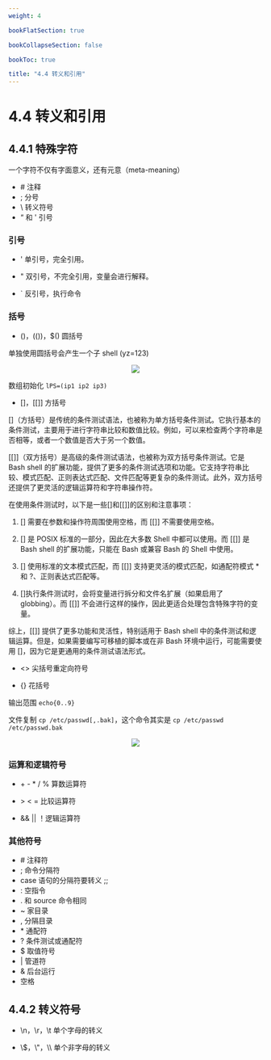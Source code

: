 ```yaml
---
weight: 4

bookFlatSection: true

bookCollapseSection: false

bookToc: true

title: "4.4 转义和引用"
---
```


# 4.4 转义和引用

## 4.4.1 特殊字符

一个字符不仅有字面意义，还有元意（meta-meaning）

+ \# 注释
+ ; 分号
+ \ 转义符号
+ “ 和 ' 引号

### 引号

+ ' 单引号，完全引用。

+ " 双引号，不完全引用，变量会进行解释。

+ ` 反引号，执行命令

### 括号

+ ()，(())，$() 圆括号

单独使用圆括号会产生一个子 shell (yz=123)

<div align="center"><img src="https://cdn.xiaobinqt.cn/xiaobinqt.io/20230704/0ca9f4345aa04357a5f1518d8607d786.png" width=  /></div>

数组初始化 `lPS=(ip1 ip2 ip3)`

+ []，[[]] 方括号

[]（方括号）是传统的条件测试语法，也被称为单方括号条件测试。它执行基本的条件测试，主要用于进行字符串比较和数值比较。例如，可以来检查两个字符串是否相等，或者一个数值是否大于另一个数值。

[[]]（双方括号）是高级的条件测试语法，也被称为双方括号条件测试。它是 Bash shell 的扩展功能，提供了更多的条件测试选项和功能。它支持字符串比较、模式匹配、正则表达式匹配、文件匹配等更复杂的条件测试。此外，双方括号还提供了更灵活的逻辑运算符和字符串操作符。

在使用条件测试时，以下是一些[]和[[]]的区别和注意事项：

1. [] 需要在参数和操作符周围使用空格，而 [[]] 不需要使用空格。

2. [] 是 POSIX 标准的一部分，因此在大多数 Shell 中都可以使用。而 [[]] 是 Bash shell 的扩展功能，只能在 Bash 或兼容 Bash 的 Shell 中使用。

3. [] 使用标准的文本模式匹配，而 [[]] 支持更灵活的模式匹配，如通配符模式 * 和 ?、正则表达式匹配等。

4. []执行条件测试时，会将变量进行拆分和文件名扩展（如果启用了 globbing）。而 [[]] 不会进行这样的操作，因此更适合处理包含特殊字符的变量。

综上，[[]] 提供了更多功能和灵活性，特别适用于 Bash shell 中的条件测试和逻辑运算。但是，如果需要编写可移植的脚本或在非 Bash 环境中运行，可能需要使用 []，因为它是更通用的条件测试语法形式。

+ <> 尖括号重定向符号

+ {} 花括号

输出范围 `echo{0..9}`

文件复制 `cp /etc/passwd[,.bak]`，这个命令其实是 `cp /etc/passwd /etc/passwd.bak`

<div align="center"><img src="https://cdn.xiaobinqt.cn/xiaobinqt.io/20230704/03604d26bce44ada90cacc0913cb54b5.png" width=  /></div>

### 运算和逻辑符号

+ \+ - * / % 算数运算符

+ \> < = 比较运算符

+ && || ！逻辑运算符

### 其他符号

+ \# 注释符
+ ; 命令分隔符
+ case 语句的分隔符要转义 ;;
+ : 空指令
+ . 和 source 命令相同
+ ~ 家目录
+ , 分隔目录
+ \* 通配符
+ ? 条件测试或通配符
+ $ 取值符号
+ | 管道符
+ & 后台运行
+ 空格

## 4.4.2 转义符号

+ \n，\r，\t 单个字母的转义

+ \\$，\\"，\\\ 单个非字母的转义


